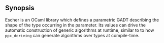 ## Synopsis

Escher is an OCaml library which defines a parametric GADT describing the
shape of the type occurring in the parameter.  Its values can drive the
automatic construction of generic algorithms at runtime, similar to to how
`ppx_deriving` can generate algorithms over types at compile-time.
